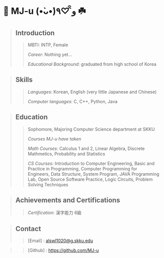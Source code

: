 # 🐰 __MJ-u__ (•̀ᴗ•́)و ̑̑♡٩ ☘️


> ## Introduction
>> MBTI: INTP, Female
>> 
>> *Career*: Nothing yet...
>> 
>> *Educational Background*: graduated from high school of Korea

> ## Skills
>> *Languages*: Korean, English (very little Japanese and Chinese)
>> 
>> *Computer languages*: C, C++, Python, Java

> ## Education
>> Sophomore, Majoring Computer Science department at SKKU
>> 
>> *Courses MJ-u have taken*
>> 
>> *Math Courses*: Calculus 1 and 2, Linear Algebra, Discrete Mathmetics, Probability and Statistics
>> 
>> *CS Courses*: Introduction to Computer Engineering, Basic and Practice in Programming, Computer Programming for Engineers, Data Structure, System Program, JAVA Programming Lab, Open Source Software Practice, Logic Circuits, Problem Solving Techniques

> ## Achievements and Certifications
>> *Certification*: 漢字能力 6級

> ## Contact
>> [Email] : alswl1020@g.skku.edu

>> [Github] : https://github.com/MJ-u
